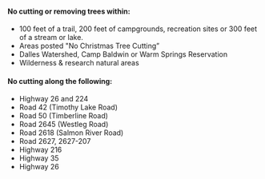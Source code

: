 #### No cutting or removing trees within:

*   100 feet of a trail, 200 feet of campgrounds, recreation sites or 300 feet of a stream or lake.
*   Areas posted "No Christmas Tree Cutting”
*   Dalles Watershed, Camp Baldwin or Warm Springs Reservation
*   Wilderness & research natural areas

#### No cutting along the following:

*   Highway 26 and 224
*   Road 42 (Timothy Lake Road)
*   Road 50 (Timberline Road)
*   Road 2645 (Westleg Road)
*   Road 2618 (Salmon River Road)
*   Road 2627, 2627-207
*   Highway 216
*   Highway 35
*   Highway 26
